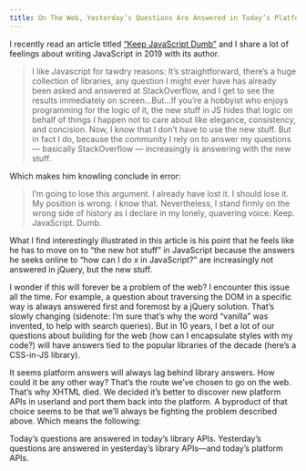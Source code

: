 ```yaml
---
title: On The Web, Yesterday’s Questions Are Answered in Today’s Platform APIs
---
```


I recently read an article titled [“Keep JavaScript Dumb”](http://www.hyperorg.com/blogger/2019/03/08/keep-javascript-dumb/) and I share a lot of  feelings about writing JavaScript in 2019 with its author.

>  I like Javascript for tawdry reasons: It’s straightforward, there’s a huge collection of libraries, any question I might ever have has already been asked and answered at StackOverflow, and I get to see the results immediately on screen…But…If you’re a hobbyist who enjoys programming for the logic of it, the new stuff in JS hides that logic on behalf of things I happen not to care about like elegance, consistency, and concision. Now, I know that I don’t have to use the new stuff. But in fact I do, because the community I rely on to answer my questions — basically StackOverflow — increasingly is answering with the new stuff.

Which makes him knowling conclude in error:

> I’m going to lose this argument. I already have lost it. I should lose it. My position is wrong. I know that. Nevertheless, I stand firmly on the wrong side of history as I declare in my lonely, quavering voice: Keep. JavaScript. Dumb.

What I find interestingly illustrated in this article is his point that he feels like he has to move on to “the new hot stuff” in JavaScript because the answers he seeks online to “how can I do *x* in JavaScript?” are increasingly not answered in jQuery, but the new stuff. 

I wonder if this will forever be a problem of the web? I encounter this issue all the time. For example, a question about traversing the DOM in a specific way is always answered first and foremost by a jQuery solution. That’s slowly changing (sidenote: I’m sure that’s why the word “vanilla” was invented, to help with search queries). But in 10 years, I bet a lot of our questions about building for the web (how can I encapsulate styles with my code?) will have answers tied to the popular libraries of the decade (here’s a CSS-in-JS library).

It seems platform answers will always lag behind library answers. How could it be any other way? That’s the route we’ve chosen to go on the web. That’s why XHTML died. We decided it’s better to discover new platform APIs in userland and port them back into the platform. A byproduct of that choice seems to be that we’ll always be fighting the problem described above. Which means the following:

Today’s questions are answered in today’s library APIs. Yesterday’s questions are answered in yesterday’s library APIs—and today’s platform APIs. 
